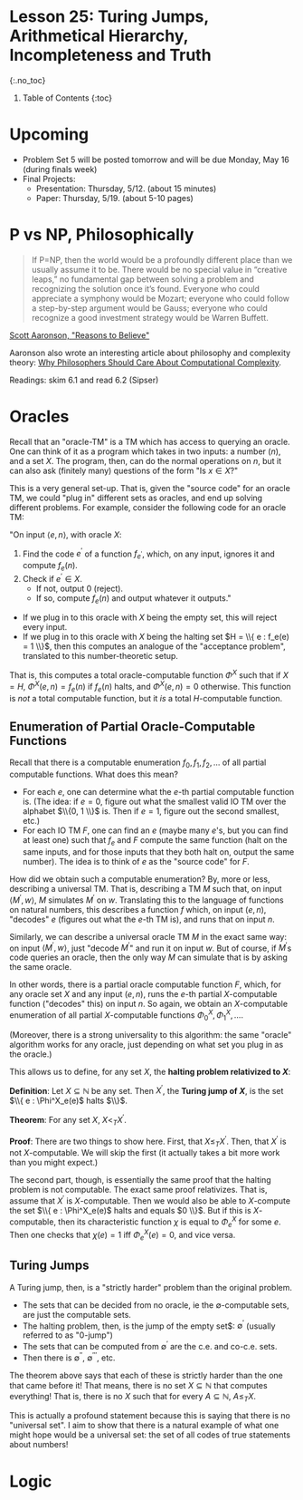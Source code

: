 # Lesson 25: Turing Jumps, Arithmetical Hierarchy, Incompleteness and Truth
{:.no_toc}

1. Table of Contents
{:toc}

# Upcoming

* Problem Set 5 will be posted tomorrow and will be due Monday, May 16 (during finals week)
* Final Projects:
  * Presentation: Thursday, 5/12. (about 15 minutes)
  * Paper: Thursday, 5/19. (about 5-10 pages)

# P vs NP, Philosophically

> If P=NP, then the world would be a profoundly different place than we usually assume it to be. There would be no special value in “creative leaps,” no fundamental gap between solving a problem and recognizing the solution once it’s found. Everyone who could appreciate a symphony would be Mozart; everyone who could follow a step-by-step argument would be Gauss; everyone who could recognize a good investment strategy would be Warren Buffett.

[Scott Aaronson, "Reasons to Believe"](https://scottaaronson.blog/?p=122)

Aaronson also wrote an interesting article about philosophy and complexity theory: [Why Philosophers Should Care About Computational Complexity](https://www.scottaaronson.com/papers/philos.pdf).

Readings: skim 6.1 and read 6.2 (Sipser)

# Oracles

Recall that an "oracle-TM" is a TM which has access to querying an oracle. One can think of it as a program which takes in two inputs: a number ($n$), and a set $X$. The program, then, can do the normal operations on $n$, but it can also ask (finitely many) questions of the form "Is $x \in X$?"

This is a very general set-up. That is, given the "source code" for an oracle TM, we could "plug in" different sets as oracles, and end up solving different problems. For example, consider the following code for an oracle TM:

"On input $\langle e, n \rangle$, with oracle $X$:

1. Find the code $e^\prime$ of a function $f_{e^\prime}$, which, on any input, ignores it and compute $f_e(n)$.
2. Check if $e^\prime \in X$.
   * If not, output 0 (reject).
   * If so, compute $f_e(n)$ and output whatever it outputs."

* If we plug in to this oracle with $X$ being the empty set, this will reject every input.
* If we plug in to this oracle with $X$ being the halting set $H = \\{ e : f_e(e) = 1 \\}$, then this computes an analogue of the "acceptance problem", translated to this number-theoretic setup.

That is, this computes a total oracle-computable function $\Phi^X$ such that if $X = H$, $\Phi^X(e, n) = f_e(n)$ if $f_e(n)$ halts, and $\Phi^X(e, n) = 0$ otherwise. This function is *not* a total computable function, but it *is* a total $H$-computable function.

## Enumeration of Partial Oracle-Computable Functions

Recall that there is a computable enumeration $f_0, f_1, f_2, \ldots$ of all partial computable functions. What does this mean?

* For each $e$, one can determine what the $e$-th partial computable function is. (The idea: if $e = 0$, figure out what the smallest valid IO TM over the alphabet $\\{0, 1 \\}$ is. Then if $e = 1$, figure out the second smallest, etc.)
* For each IO TM $F$, one can find an $e$ (maybe many $e$'s, but you can find at least one) such that $f_e$ and $F$ compute the same function (halt on the same inputs, and for those inputs that they both halt on, output the same number). The idea is to think of $e$ as the "source code" for $F$.

How did we obtain such a computable enumeration? By, more or less, describing a universal TM. That is, describing a TM $M$ such that, on input $\langle M^\prime, w \rangle$, $M$ simulates $M^\prime$ on $w$. Translating this to the language of functions on natural numbers, this describes a function $f$ which, on input $(e, n)$, "decodes" $e$ (figures out what the $e$-th TM is), and runs that on input $n$.

Similarly, we can describe a universal oracle TM $M$ in the exact same way: on input $\langle M^\prime, w \rangle$, just "decode $M^\prime$" and run it on input $w$. But of course, if $M^\prime$s code queries an oracle, then the only way $M$ can simulate that is by asking the same oracle.

In other words, there is a partial oracle computable function $F$, which, for any oracle set $X$ and any input $(e, n)$, runs the $e$-th partial $X$-computable function ("decodes" this) on input $n$. So again, we obtain an $X$-computable enumeration of all partial $X$-computable functions $\Phi^X_0, \Phi^X_1, \ldots$.

(Moreover, there is a strong universality to this algorithm: the same "oracle" algorithm works for any oracle, just depending on what set you plug in as the oracle.)

This allows us to define, for any set $X$, the **halting problem relativized to $X$**:

**Definition**: Let $X \subseteq \mathbb{N}$ be any set. Then $X^\prime$, the **Turing jump of $X$**, is the set $\\{ e : \Phi^X_e(e)$ halts $\\}$.

**Theorem**: For any set $X$, $X <_T X^\prime$.

**Proof**: There are two things to show here. First, that $X \leq_T X^\prime$. Then, that $X^\prime$ is not $X$-computable. We will skip the first (it actually takes a bit more work than you might expect.)

The second part, though, is essentially the same proof that the halting problem is not computable. The exact same proof relativizes. That is, assume that $X^\prime$ is $X$-computable. Then we would also be able to $X$-compute the set $\\{ e : \Phi^X_e(e)$ halts and equals $0 \\}$. But if this is $X$-computable, then its characteristic function $\chi$ is equal to $\Phi^X_e$ for some $e$. Then one checks that $\chi(e) = 1$ iff $\Phi^X_e(e) = 0$, and vice versa.

## Turing Jumps

A Turing jump, then, is a "strictly harder" problem than the original problem.

* The sets that can be decided from no oracle, ie the $\emptyset$-computable sets, are just the computable sets.
* The halting problem, then, is the jump of the empty set$: $\emptyset^\prime$ (usually referred to as "0-jump")
* The sets that can be computed from $\emptyset^\prime$ are the c.e. and co-c.e. sets.
* Then there is $\emptyset^{\prime\prime}$, $\emptyset^{\prime\prime\prime}$, etc.

The theorem above says that each of these is strictly harder than the one that came before it! That means, there is no set $X \subseteq \mathbb{N}$ that computes everything! That is, there is no $X$ such that for every $A \subseteq \mathbb{N}$, $A \leq_T X$.

This is actually a profound statement because this is saying that there is no "universal set". I aim to show that there is a natural example of what one might hope would be a universal set: the set of all codes of true statements about numbers!

# Logic

